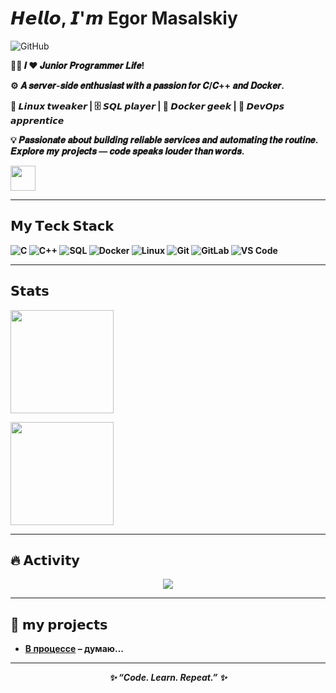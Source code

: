 <h1>𝙃𝙚𝙡𝙡𝙤, 𝙄'𝙢 Egor Masalskiy</h1>

![GitHub](https://img.shields.io/badge/-@valliena-181717?style=for-the-badge&logo=valliena&logoColor=white)

<p>
  <b>👨‍💻 𝑰 ❤️ 𝑱𝒖𝒏𝒊𝒐𝒓 𝑷𝒓𝒐𝒈𝒓𝒂𝒎𝒎𝒆𝒓 𝑳𝒊𝒇𝒆!

⚙️ 𝑨 𝒔𝒆𝒓𝒗𝒆𝒓-𝒔𝒊𝒅𝒆 𝒆𝒏𝒕𝒉𝒖𝒔𝒊𝒂𝒔𝒕 𝒘𝒊𝒕𝒉 𝒂 𝒑𝒂𝒔𝒔𝒊𝒐𝒏 𝒇𝒐𝒓 𝑪/𝑪++ 𝒂𝒏𝒅 𝑫𝒐𝒄𝒌𝒆𝒓.

🐧 𝙇𝙞𝙣𝙪𝙭 𝙩𝙬𝙚𝙖𝙠𝙚𝙧 | 🗄️ 𝙎𝙌𝙇 𝙥𝙡𝙖𝙮𝙚𝙧 | 🐳 𝘿𝙤𝙘𝙠𝙚𝙧 𝙜𝙚𝙚𝙠 | 🔧 𝘿𝙚𝙫𝙊𝙥𝙨 𝙖𝙥𝙥𝙧𝙚𝙣𝙩𝙞𝙘𝙚

💡 𝑷𝒂𝒔𝒔𝒊𝒐𝒏𝒂𝒕𝒆 𝒂𝒃𝒐𝒖𝒕 𝒃𝒖𝒊𝒍𝒅𝒊𝒏𝒈 𝒓𝒆𝒍𝒊𝒂𝒃𝒍𝒆 𝒔𝒆𝒓𝒗𝒊𝒄𝒆𝒔 𝒂𝒏𝒅 𝒂𝒖𝒕𝒐𝒎𝒂𝒕𝒊𝒏𝒈 𝒕𝒉𝒆 𝒓𝒐𝒖𝒕𝒊𝒏𝒆.  
𝑬𝒙𝒑𝒍𝒐𝒓𝒆 𝒎𝒚 𝒑𝒓𝒐𝒋𝒆𝒄𝒕𝒔 — 𝒄𝒐𝒅𝒆 𝒔𝒑𝒆𝒂𝒌𝒔 𝒍𝒐𝒖𝒅𝒆𝒓 𝒕𝒉𝒂𝒏 𝒘𝒐𝒓𝒅𝒔.

<img src="https://raw.githubusercontent.com/innng/innng/master/assets/kyubey.gif" height="40" />
</p>

---

## 𝗠𝘆 𝗧𝗲𝗰𝗸 𝗦𝘁𝗮𝗰𝗸
![C](https://img.shields.io/badge/-C-00599C?style=for-the-badge&logo=c&logoColor=white)
![C++](https://img.shields.io/badge/-C++-00599C?style=for-the-badge&logo=c%2B%2B&logoColor=white)
![SQL](https://img.shields.io/badge/-SQL-336791?style=for-the-badge&logo=postgresql&logoColor=white)
![Docker](https://img.shields.io/badge/-Docker-2496ED?style=for-the-badge&logo=docker&logoColor=white)
![Linux](https://img.shields.io/badge/-Linux-FCC624?style=for-the-badge&logo=linux&logoColor=black)
![Git](https://img.shields.io/badge/-Git-F05032?style=for-the-badge&logo=git&logoColor=white)
![GitLab](https://img.shields.io/badge/-GitLab-FCA121?style=for-the-badge&logo=gitlab&logoColor=white)
![VS Code](https://img.shields.io/badge/-VS%20Code-007ACC?style=for-the-badge&logo=visual-studio-code&logoColor=white)

---

## 𝗦𝘁𝗮𝘁𝘀
<p>
  <img src="https://github-readme-stats.vercel.app/api?username=valliena&show_icons=true&theme=tokyonight" height="165">
<p>  
  <img src="https://github-readme-stats.vercel.app/api/top-langs/?username=valliena&layout=compact&theme=tokyonight" height="165">
</p>

---

## 🔥 𝗔𝗰𝘁𝗶𝘃𝗶𝘁𝘆
<p align="center">
  <img src="https://streak-stats.demolab.com?user=valliena&theme=tokyonight&hide_border=true">
</p>

---

## 🚀 𝗺𝘆 𝗽𝗿𝗼𝗷𝗲𝗰𝘁𝘀
- [В процессе](https://github.com/valliena/WeatherApp) – думаю...  

---

<p align="center">
  <i>✨ “Code. Learn. Repeat.” ✨</i>
</p>

<!--
**valliena/valliena** is a ✨ _special_ ✨ repository because its `README.md` (this file) appears on your GitHub profile.

Here are some ideas to get you started:

- 🔭 I’m currently working on ...
- 🌱 I’m currently learning ...
- 👯 I’m looking to collaborate on ...
- 🤔 I’m looking for help with ...
- 💬 Ask me about ...
- 📫 How to reach me: ...
- 😄 Pronouns: ...
- ⚡ Fun fact: ...
-->
